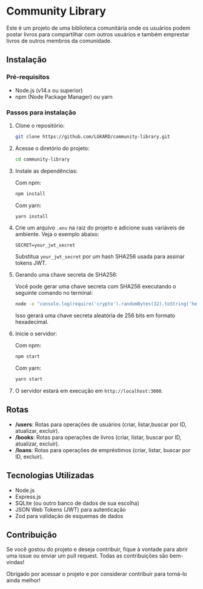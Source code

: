 # Community Library

Este é um projeto de uma biblioteca comunitária onde os usuários podem postar livros para compartilhar com outros usuários e também emprestar livros de outros membros da comunidade.

## Instalação

### Pré-requisitos

- Node.js (v14.x ou superior)
- npm (Node Package Manager) ou yarn

### Passos para instalação

1. Clone o repositório:

   ```bash
   git clone https://github.com/LGKARD/community-library.git
   ```

2. Acesse o diretório do projeto:

   ```bash
   cd community-library
   ```

3. Instale as dependências:

   Com npm:

   ```bash
   npm install
   ```

   Com yarn:

   ```bash
   yarn install
   ```

4. Crie um arquivo `.env` na raiz do projeto e adicione suas variáveis de ambiente. Veja o exemplo abaixo:

   ```PORT=3000
   SECRET=your_jwt_secret
   ```

   Substitua `your_jwt_secret` por um hash SHA256 usada para assinar tokens JWT.

5. Gerando uma chave secreta de SHA256:

    Você pode gerar uma chave secreta com SHA256 executando o seguinte comando no terminal:

    ```bash
    node -e "console.log(require('crypto').randomBytes(32).toString('hex'))"
    ```

    Isso gerará uma chave secreta aleatória de 256 bits em formato hexadecimal.
6. Inicie o servidor:

   Com npm:

   ```bash
   npm start
   ```

   Com yarn:

   ```bash
   yarn start
   ```

7. O servidor estará em execução em `http://localhost:3000`.

## Rotas

- **/users**: Rotas para operações de usuários (criar, listar,buscar por ID, atualizar, excluir).
- **/books**: Rotas para operações de livros (criar, listar, buscar por ID, atualizar, excluir).
- **/loans**: Rotas para operações de empréstimos (criar, listar, buscar por ID, excluir).

## Tecnologias Utilizadas

- Node.js
- Express.js
- SQLite (ou outro banco de dados de sua escolha)
- JSON Web Tokens (JWT) para autenticação
- Zod para validação de esquemas de dados

## Contribuição

Se você gostou do projeto e deseja contribuir, fique à vontade para abrir uma issue ou enviar um pull request. Todas as contribuições são bem-vindas!

Obrigado por acessar o projeto e por considerar contribuir para torná-lo ainda melhor!
